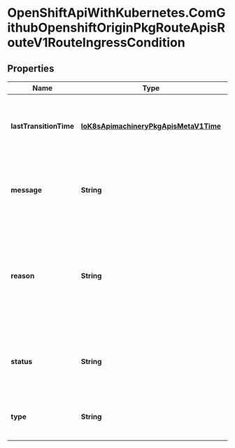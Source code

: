 # OpenShiftApiWithKubernetes.ComGithubOpenshiftOriginPkgRouteApisRouteV1RouteIngressCondition

## Properties
Name | Type | Description | Notes
------------ | ------------- | ------------- | -------------
**lastTransitionTime** | [**IoK8sApimachineryPkgApisMetaV1Time**](IoK8sApimachineryPkgApisMetaV1Time.md) | RFC 3339 date and time when this condition last transitioned | [optional] 
**message** | **String** | Human readable message indicating details about last transition. | [optional] 
**reason** | **String** | (brief) reason for the condition&#39;s last transition, and is usually a machine and human readable constant | [optional] 
**status** | **String** | Status is the status of the condition. Can be True, False, Unknown. | 
**type** | **String** | Type is the type of the condition. Currently only Ready. | 


